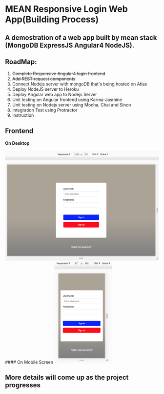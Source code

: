 # MEAN Responsive Login Web App(Building Process)
## A demostration of a web app built by mean stack (MongoDB ExpressJS Angular4 NodeJS). 

## RoadMap:
  1. ~~Complete Responsive Angular4 login frontend~~
  1. ~~Add REST request components~~
  1. Connect Nodejs server with mongoDB that's being hosted on Atlas
  1. Deploy NodeJS server to Heroku
  1. Deploy Angular web app to Nodejs Server
  1. Unit testing on Angular frontend using Karma-Jasmine
  1. Unit testing on Nodejs server using Mocha, Chai and Sinon
  1. Integration Test using Protractor
  1. Instruction

## Frontend
#### On Desktop
<img src="./imgs/rwd-desktop.png" width="633" height="354" />
#### On Mobile Screen
<img src="./imgs/rwd-mobile.png" width="190" height="335" />

## More details will come up as the project progresses